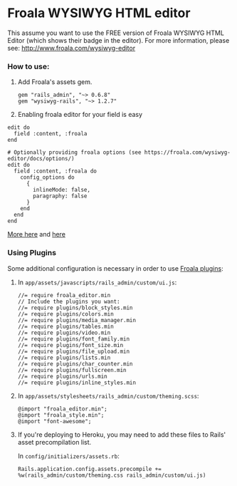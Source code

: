 # Froala WYSIWYG HTML editor

This assume you want to use the FREE version of Froala WYSIWYG HTML Editor (which shows their badge in the editor). For more information, please see: http://www.froala.com/wysiwyg-editor

### How to use:

1. Add Froala's assets gem.

   ```
   gem "rails_admin", "~> 0.6.8"
   gem "wysiwyg-rails", "~> 1.2.7"
   ```

2. Enabling froala editor for your field is easy

```
edit do
  field :content, :froala
end

# Optionally providing froala options (see https://froala.com/wysiwyg-editor/docs/options/)
edit do
  field :content, :froala do
    config_options do
      {
        inlineMode: false,
        paragraphy: false
      }
    end
  end
end
```

[More here](../lib/rails_admin/config/fields/types/froala.rb) and [here](../app/assets/javascripts/rails_admin/ra.widgets.js)

### Using Plugins

Some additional configuration is necessary in order to use [Froala plugins]:

1. In `app/assets/javascripts/rails_admin/custom/ui.js`:

   ```
   //= require froala_editor.min
   // Include the plugins you want:
   //= require plugins/block_styles.min
   //= require plugins/colors.min
   //= require plugins/media_manager.min
   //= require plugins/tables.min
   //= require plugins/video.min
   //= require plugins/font_family.min
   //= require plugins/font_size.min
   //= require plugins/file_upload.min
   //= require plugins/lists.min
   //= require plugins/char_counter.min
   //= require plugins/fullscreen.min
   //= require plugins/urls.min
   //= require plugins/inline_styles.min
   ```

2. In `app/assets/stylesheets/rails_admin/custom/theming.scss`:

   ```
   @import "froala_editor.min";
   @import "froala_style.min";
   @import "font-awesome";
   ```

3. If you're deploying to Heroku, you may need to add these files to Rails' asset precompilation list.

   In `config/initializers/assets.rb`:

   ```
   Rails.application.config.assets.precompile += %w(rails_admin/custom/theming.css rails_admin/custom/ui.js)
   ```

[froala plugins]: https://www.froala.com/wysiwyg-editor/docs/plugins
